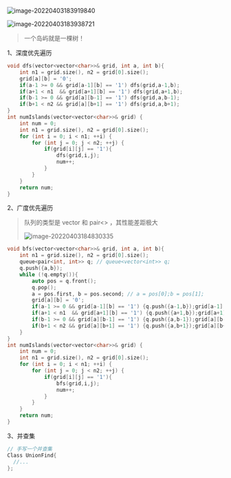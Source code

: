 ![image-20220403183919840](C:\Users\lenovo\AppData\Roaming\Typora\typora-user-images\image-20220403183919840.png)

![image-20220403183938721](C:\Users\lenovo\AppData\Roaming\Typora\typora-user-images\image-20220403183938721.png)



> 一个岛屿就是一棵树！



1、深度优先遍历

```cpp
void dfs(vector<vector<char>>& grid, int a, int b){
    int n1 = grid.size(), n2 = grid[0].size();
    grid[a][b] = '0';
    if(a-1 >= 0 && grid[a-1][b] == '1') dfs(grid,a-1,b);
    if(a+1 < n1  && grid[a+1][b] == '1') dfs(grid,a+1,b);
    if(b-1 >= 0 && grid[a][b-1] == '1') dfs(grid,a,b-1);
    if(b+1 < n2 && grid[a][b+1] == '1') dfs(grid,a,b+1);
}
int numIslands(vector<vector<char>>& grid) {
    int num = 0;
    int n1 = grid.size(), n2 = grid[0].size();
    for (int i = 0; i < n1; ++i) {
        for (int j = 0; j < n2; ++j) {
            if(grid[i][j] == '1'){
                dfs(grid,i,j);
                num++;
            }
        }
    }
    return num;
}
```



2、广度优先遍历

> 队列的类型是 vector 和 pair<> ，其性能差距极大
>
> ![image-20220403184830335](C:\Users\lenovo\AppData\Roaming\Typora\typora-user-images\image-20220403184830335.png)

```cpp
void bfs(vector<vector<char>>& grid, int a, int b){
    int n1 = grid.size(), n2 = grid[0].size();
    queue<pair<int, int>> q; // queue<vector<int>> q;
    q.push({a,b});
    while (!q.empty()){
        auto pos = q.front();
        q.pop();
        a = pos.first, b = pos.second; // a = pos[0];b = pos[1];
        grid[a][b] = '0';
        if(a-1 >= 0 && grid[a-1][b] == '1') {q.push({a-1,b});grid[a-1][b]='0';}
        if(a+1 < n1  && grid[a+1][b] == '1') {q.push({a+1,b});grid[a+1][b]='0';}
        if(b-1 >= 0 && grid[a][b-1] == '1') {q.push({a,b-1});grid[a][b-1]='0';}
        if(b+1 < n2 && grid[a][b+1] == '1') {q.push({a,b+1});grid[a][b+1]='0';}
    }
}
int numIslands(vector<vector<char>>& grid) {
    int num = 0;
    int n1 = grid.size(), n2 = grid[0].size();
    for (int i = 0; i < n1; ++i) {
        for (int j = 0; j < n2; ++j) {
            if(grid[i][j] == '1'){
                bfs(grid,i,j);
                num++;
            }
        }
    }
    return num;
}
```

3、并查集

```cpp
// 手写一个并查集
Class UnionFind{
  //...  
};
```

